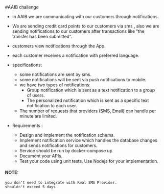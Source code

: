 #AAIB challenge

* In AAIB we are communicating with our customers through notifications. 

- We are sending credit
card points to our customers via sms , also we are sending notifications to our customers after
transactions like "the transfer has been submitted". 
- customers view notifications through the App. 
- each customer receives a notification with preferred language.


- specifications:

   - some notifications are sent by sms.
   - some notifications will be sent via push notifications to mobile.
   - we have two types of notifications:
      - Group notification which is sent as a text notification to a group of users.
      - The personalized notification which is sent as a specific text notification to each user.
   - The number of requests that providers (SMS, Email) can handle per minute are limited.


- Requirements :

    - Design and implement the notification schema.
    - Implement notification service which handles the database changes and sends
    notifications for customers.
    - Service should be run by docker-compose up.
    - Document your APIs.
    - Test your code using unit tests. Use Nodejs for your implementation.
  
#### NOTE: 
    you don’t need to integrate with Real SMS Provider.
    shouldn't exceed 5 days
